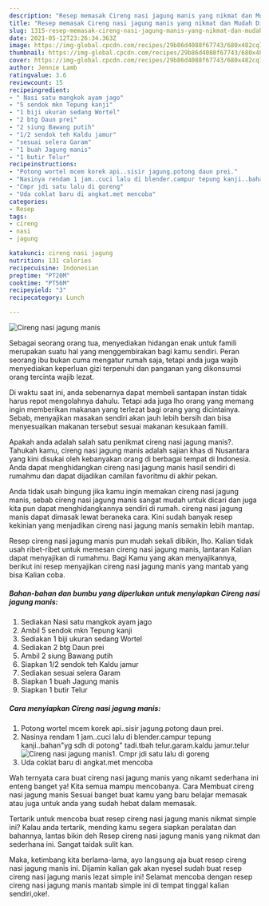 ```yaml
---
description: "Resep memasak Cireng nasi jagung manis yang nikmat dan Mudah Dibuat"
title: "Resep memasak Cireng nasi jagung manis yang nikmat dan Mudah Dibuat"
slug: 1315-resep-memasak-cireng-nasi-jagung-manis-yang-nikmat-dan-mudah-dibuat
date: 2021-05-12T23:26:34.363Z
image: https://img-global.cpcdn.com/recipes/29b86d4088f67743/680x482cq70/cireng-nasi-jagung-manis-foto-resep-utama.jpg
thumbnail: https://img-global.cpcdn.com/recipes/29b86d4088f67743/680x482cq70/cireng-nasi-jagung-manis-foto-resep-utama.jpg
cover: https://img-global.cpcdn.com/recipes/29b86d4088f67743/680x482cq70/cireng-nasi-jagung-manis-foto-resep-utama.jpg
author: Jennie Lamb
ratingvalue: 3.6
reviewcount: 15
recipeingredient:
- " Nasi satu mangkok ayam jago"
- "5 sendok mkn Tepung kanji"
- "1 biji ukuran sedang Wortel"
- "2 btg Daun prei"
- "2 siung Bawang putih"
- "1/2 sendok teh Kaldu jamur"
- "sesuai selera Garam"
- "1 buah Jagung manis"
- "1 butir Telur"
recipeinstructions:
- "Potong wortel mcem korek api..sisir jagung.potong daun prei."
- "Nasinya rendam 1 jam..cuci lalu di blender.campur tepung kanji..bahan&#34;yg sdh di potong&#34; tadi.tbah telur.garam.kaldu jamur.telur"
- "Cmpr jdi satu lalu di goreng"
- "Uda coklat baru di angkat.met mencoba"
categories:
- Resep
tags:
- cireng
- nasi
- jagung

katakunci: cireng nasi jagung 
nutrition: 131 calories
recipecuisine: Indonesian
preptime: "PT20M"
cooktime: "PT56M"
recipeyield: "3"
recipecategory: Lunch

---
```



![Cireng nasi jagung manis](https://img-global.cpcdn.com/recipes/29b86d4088f67743/680x482cq70/cireng-nasi-jagung-manis-foto-resep-utama.jpg)

Sebagai seorang orang tua, menyediakan hidangan enak untuk famili merupakan suatu hal yang menggembirakan bagi kamu sendiri. Peran seorang ibu bukan cuma mengatur rumah saja, tetapi anda juga wajib menyediakan keperluan gizi terpenuhi dan panganan yang dikonsumsi orang tercinta wajib lezat.

Di waktu  saat ini, anda sebenarnya dapat membeli santapan instan tidak harus repot mengolahnya dahulu. Tetapi ada juga lho orang yang memang ingin memberikan makanan yang terlezat bagi orang yang dicintainya. Sebab, menyajikan masakan sendiri akan jauh lebih bersih dan bisa menyesuaikan makanan tersebut sesuai makanan kesukaan famili. 



Apakah anda adalah salah satu penikmat cireng nasi jagung manis?. Tahukah kamu, cireng nasi jagung manis adalah sajian khas di Nusantara yang kini disukai oleh kebanyakan orang di berbagai tempat di Indonesia. Anda dapat menghidangkan cireng nasi jagung manis hasil sendiri di rumahmu dan dapat dijadikan camilan favoritmu di akhir pekan.

Anda tidak usah bingung jika kamu ingin memakan cireng nasi jagung manis, sebab cireng nasi jagung manis sangat mudah untuk dicari dan juga kita pun dapat menghidangkannya sendiri di rumah. cireng nasi jagung manis dapat dimasak lewat beraneka cara. Kini sudah banyak resep kekinian yang menjadikan cireng nasi jagung manis semakin lebih mantap.

Resep cireng nasi jagung manis pun mudah sekali dibikin, lho. Kalian tidak usah ribet-ribet untuk memesan cireng nasi jagung manis, lantaran Kalian dapat menyajikan di rumahmu. Bagi Kamu yang akan menyajikannya, berikut ini resep menyajikan cireng nasi jagung manis yang mantab yang bisa Kalian coba.

<!--inarticleads1-->

##### Bahan-bahan dan bumbu yang diperlukan untuk menyiapkan Cireng nasi jagung manis:

1. Sediakan  Nasi satu mangkok ayam jago
1. Ambil 5 sendok mkn Tepung kanji
1. Sediakan 1 biji ukuran sedang Wortel
1. Sediakan 2 btg Daun prei
1. Ambil 2 siung Bawang putih
1. Siapkan 1/2 sendok teh Kaldu jamur
1. Sediakan sesuai selera Garam
1. Siapkan 1 buah Jagung manis
1. Siapkan 1 butir Telur




<!--inarticleads2-->

##### Cara menyiapkan Cireng nasi jagung manis:

1. Potong wortel mcem korek api..sisir jagung.potong daun prei.
1. Nasinya rendam 1 jam..cuci lalu di blender.campur tepung kanji..bahan&#34;yg sdh di potong&#34; tadi.tbah telur.garam.kaldu jamur.telur
<img src="https://img-global.cpcdn.com/steps/ae0afd0bea10eb1e/160x128cq70/cireng-nasi-jagung-manis-langkah-memasak-2-foto.jpg" alt="Cireng nasi jagung manis">1. Cmpr jdi satu lalu di goreng
1. Uda coklat baru di angkat.met mencoba




Wah ternyata cara buat cireng nasi jagung manis yang nikamt sederhana ini enteng banget ya! Kita semua mampu mencobanya. Cara Membuat cireng nasi jagung manis Sesuai banget buat kamu yang baru belajar memasak atau juga untuk anda yang sudah hebat dalam memasak.

Tertarik untuk mencoba buat resep cireng nasi jagung manis nikmat simple ini? Kalau anda tertarik, mending kamu segera siapkan peralatan dan bahannya, lantas bikin deh Resep cireng nasi jagung manis yang nikmat dan sederhana ini. Sangat taidak sulit kan. 

Maka, ketimbang kita berlama-lama, ayo langsung aja buat resep cireng nasi jagung manis ini. Dijamin kalian gak akan nyesel sudah buat resep cireng nasi jagung manis lezat simple ini! Selamat mencoba dengan resep cireng nasi jagung manis mantab simple ini di tempat tinggal kalian sendiri,oke!.

